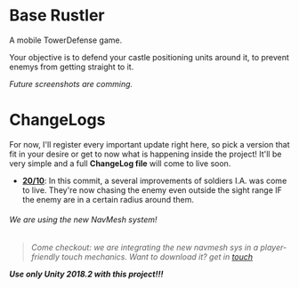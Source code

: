 
# Base Rustler
A mobile TowerDefense game.

Your objective is to defend your castle positioning units around it, to prevent enemys from getting straight to it.

_Future screenshots are comming._

# ChangeLogs
For now, I'll register every important update right here, so pick a version that fit in your desire or get to now what is happening inside the project! It'll be very simple and a full **ChangeLog file** will come to live soon.

 - **[20/10](https://github.com/brenocogu/base-rustler/tree/4a592b575492f8f977d455574c32231799aba4a8)**: In this commit, a several improvements of soldiers I.A. was come to live. They're now chasing the enemy even outside the sight range IF the enemy are in a certain radius around them. 
 

###### We are using the new NavMesh system!

>_Come checkout: we are integrating the new navmesh sys in a player-friendly touch mechanics.
> Want to download it? get in [touch](https://github.com/Unity-Technologies/NavMeshComponents)_

***Use only Unity 2018.2 with this project!!!***
